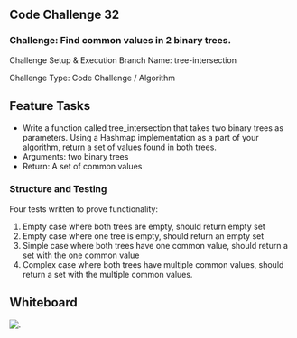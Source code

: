 ## Code Challenge 32

### Challenge: Find common values in 2 binary trees.

Challenge Setup & Execution
Branch Name: tree-intersection

Challenge Type: Code Challenge / Algorithm

## Feature Tasks

* Write a function called tree_intersection that takes two binary trees as parameters. Using a Hashmap implementation as a part of your algorithm, return a set of values found in both trees.
* Arguments: two binary trees
* Return: A set of common values


### Structure and Testing

Four tests written to prove functionality:

1. Empty case where both trees are empty, should return empty set
2. Empty case where one tree is empty, should return an empty set
3. Simple case where both trees have one common value, should return a set with the one common value
4. Complex case where both trees have multiple common values, should return a set with the multiple common values.



## Whiteboard

![.](https://i.imgur.com/2fPIZ7W.png)